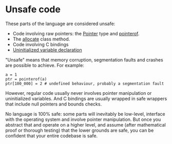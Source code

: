 # Unsafe code

These parts of the language are considered unsafe:

* Code involving raw pointers: the [Pointer](https://crystal-lang.org/api/Pointer.html) type and [pointerof](pointerof.md).
* The [allocate](new,_initialize_and_allocate.md) class method.
* Code involving C bindings
* [Uninitialized variable declaration](declare_var.md)

"Unsafe" means that memory corruption, segmentation faults and crashes are possible to achieve. For example:

```crystal
a = 1
ptr = pointerof(a)
ptr[100_000] = 2 # undefined behaviour, probably a segmentation fault
```

However, regular code usually never involves pointer manipulation or uninitialized variables. And C bindings are usually wrapped in safe wrappers that include null pointers and bounds checks.

No language is 100% safe: some parts will inevitably be low-level, interface with the operating system and involve pointer manipulation. But once you abstract that and operate on a higher level, and assume (after mathematical proof or thorough testing) that the lower grounds are safe, you can be confident that your entire codebase is safe.
